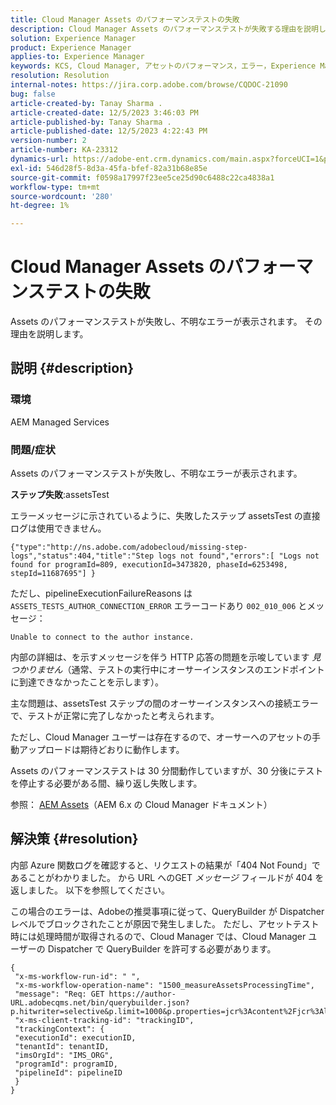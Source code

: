 ```yaml
---
title: Cloud Manager Assets のパフォーマンステストの失敗
description: Cloud Manager Assets のパフォーマンステストが失敗する理由を説明します。
solution: Experience Manager
product: Experience Manager
applies-to: Experience Manager
keywords: KCS, Cloud Manager, アセットのパフォーマンス，エラー，Experience Manager
resolution: Resolution
internal-notes: https://jira.corp.adobe.com/browse/CQDOC-21090
bug: false
article-created-by: Tanay Sharma .
article-created-date: 12/5/2023 3:46:03 PM
article-published-by: Tanay Sharma .
article-published-date: 12/5/2023 4:22:43 PM
version-number: 2
article-number: KA-23312
dynamics-url: https://adobe-ent.crm.dynamics.com/main.aspx?forceUCI=1&pagetype=entityrecord&etn=knowledgearticle&id=ed605461-8593-ee11-be37-6045bd006b25
exl-id: 546d28f5-8d3a-45fa-bfef-82a31b68e85e
source-git-commit: f0598a17997f23ee5ce25d90c6488c22ca4838a1
workflow-type: tm+mt
source-wordcount: '280'
ht-degree: 1%

---
```


# Cloud Manager Assets のパフォーマンステストの失敗


Assets のパフォーマンステストが失敗し、不明なエラーが表示されます。 その理由を説明します。

## 説明 {#description}


### 環境

AEM Managed Services

### 問題/症状 

Assets のパフォーマンステストが失敗し、不明なエラーが表示されます。

<b>ステップ失敗</b>:assetsTest

エラーメッセージに示されているように、失敗したステップ assetsTest の直接ログは使用できません。

`{"type":"http://ns.adobe.com/adobecloud/missing-step-logs","status":404,"title":"Step logs not found","errors":[ "Logs not found for programId=809, executionId=3473820, phaseId=6253498, stepId=11687695"] } `

ただし、pipelineExecutionFailureReasons は `ASSETS_TESTS_AUTHOR_CONNECTION_ERROR` エラーコードあり `002_010_006` とメッセージ：

`Unable to connect to the author instance. `

内部の詳細は、を示すメッセージを伴う HTTP 応答の問題を示唆しています *見つかりません*（通常、テストの実行中にオーサーインスタンスのエンドポイントに到達できなかったことを示します）。

主な問題は、assetsTest ステップの間のオーサーインスタンスへの接続エラーで、テストが正常に完了しなかったと考えられます。

ただし、Cloud Manager ユーザーは存在するので、オーサーへのアセットの手動アップロードは期待どおりに動作します。

Assets のパフォーマンステストは 30 分間動作していますが、30 分後にテストを停止する必要がある間、繰り返し失敗します。

参照： [AEM Assets](https://experienceleague.adobe.com/docs/experience-manager-cloud-manager/content/using/code-quality-testing.html#aem-assets)（AEM 6.x の Cloud Manager ドキュメント）


## 解決策 {#resolution}


内部 Azure 関数ログを確認すると、リクエストの結果が「404 Not Found」であることがわかりました。 から URL へのGET *メッセージ* フィールドが 404 を返しました。 以下を参照してください。

この場合のエラーは、Adobeの推奨事項に従って、QueryBuilder が Dispatcher レベルでブロックされたことが原因で発生しました。
ただし、アセットテスト時には処理時間が取得されるので、Cloud Manager では、Cloud Manager ユーザーの Dispatcher で QueryBuilder を許可する必要があります。




```
{
 "x-ms-workflow-run-id": " ",
 "x-ms-workflow-operation-name": "1500_measureAssetsProcessingTime",
 "message": "Req: GET https://author-URL.adobecqms.net/bin/querybuilder.json?p.hitwriter=selective&p.limit=1000&p.properties=jcr%3Acontent%2Fjcr%3AlastModified+jcr%3Acreated&path=%2Fcontent%2Fdam%2Fcloudmanager&property=jcr%3Acontent%2Fdam%3AassetState&property.depth=1&property.value=processed&type=dam%3AAsset",
 "x-ms-client-tracking-id": "trackingID",
 "trackingContext": {
 "executionId": executionID,
 "tenantId": tenantID,
 "imsOrgId": "IMS_ORG",
 "programId": programID,
 "pipelineId": pipelineID
 }
}
```
